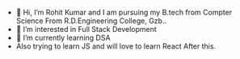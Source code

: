 - 👋 Hi, I’m Rohit Kumar and I am pursuing my B.tech from Compter Science From R.D.Engineering College, Gzb.. 
- 👀 I’m interested in Full Stack Development
- 🌱 I’m currently learning DSA
-  Also trying to learn JS and will love to learn React After this.


<!---
rohitkumar7011/rohitkumar7011 is a ✨ special ✨ repository because its `README.md` (this file) appears on your GitHub profile.
You can click the Preview link to take a look at your changes.
--->
